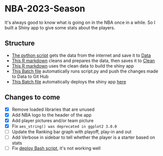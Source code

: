 # NBA-2023-Season
It's always good to know what is going on in the NBA once in a while. So I built a Shiny app to give some stats about the players.

## Structure
- [The python script](script.py) gets the data from the internet and save it to [Data](Data)
- [This R markdown](nba.Rmd) cleans and prepares the data, then saves it to [Clean](Clean)
- [This R markdown](data_cleaning.Rmd) uses the clean data to build the shiny app
- [This Batch file](run_tasks.bat) automatically runs script.py and push the changes made to Data to Git Hub
- [This Batch file](deploy.bat) automatically deploys the shiny app [here](https://78luxg-jean0luc-yao.shinyapps.io/nba_stats/)

## Changes to come
- [x] Remove loaded libraries that are unused
- [x] Add NBA logo to the header of the app
- [x] Add player pictures and/or team picture
- [x] Fix `aes_string() was deprecated in ggplot2 3.0.0`
- [ ] Update the Ranking bar graph with playoff, play-in and out
- [ ] Add Verbose in sidebar to tell whether the player is a starter based on stats
- [ ] Fix [deploy Bash script](deploy.bat), it's not working well
